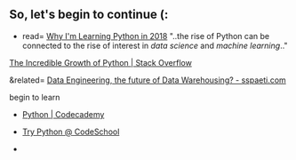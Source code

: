 ## So, let's begin to continue (:
- read= [Why I'm Learning Python in 2018](http://news.codecademy.com/why-learn-python/)
"..the rise of Python can be connected to the rise of interest in _data science_ and _machine learning_.."

[The Incredible Growth of Python | Stack Overflow](https://stackoverflow.blog/2017/09/06/incredible-growth-python/)

&related= [Data Engineering, the future of Data Warehousing? - sspaeti.com](https://www.sspaeti.com/blog/data-engineering-the-future-of-data-warehousing/)

begin to learn 
- [Python | Codecademy](https://www.codecademy.com/en/tracks/python)

- [Try Python @ CodeSchool](https://www.codeschool.com/courses/try-python) 

- 
